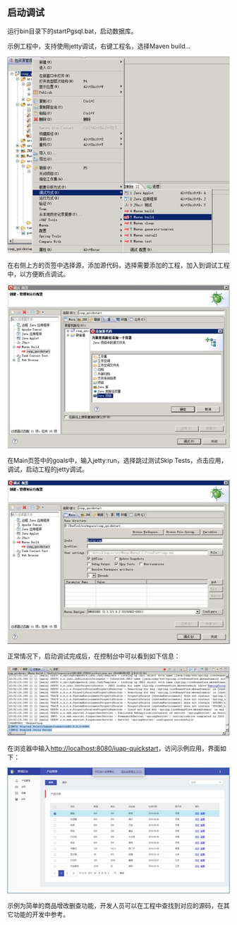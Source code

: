 
## 启动调试

运行bin目录下的startPgsql.bat，启动数据库。  

示例工程中，支持使用jetty调试，右键工程名，选择Maven build…  

![](/img/image005.jpg)
 

在右侧上方的页签中选择源，添加源代码，选择需要添加的工程，加入到调试工程中，以方便断点调试。  

![](/img/image006.jpg)

在Main页签中的goals中，输入jetty:run，选择跳过测试Skip Tests，点击应用，调试，启动工程的jetty调试。  


![](/img/image007.jpg)



正常情况下，启动调试完成后，在控制台中可以看到如下信息：   


![](/img/image008.jpg)


在浏览器中输入<http://localhost:8080/iuap-quickstart>，访问示例应用，界面如下：  


![](/img/image009.jpg)
 

示例为简单的商品增改删查功能，开发人员可以在工程中查找到对应的源码，在其它功能的开发中参考。  
